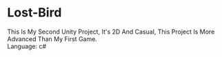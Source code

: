 # Lost-Bird
This Is My Second Unity Project, It's 2D And Casual, This Project Is More Advanced Than My First Game.<br>
Language: c#
